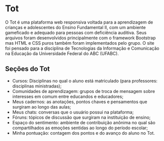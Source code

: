 # Tot
O Tot é uma plataforma web responsiva voltada para a aprendizagem de crianças e adolescentes do Ensino Fundamental II, com um ambiente gameficado e adequado para pessoas com deficiência auditiva. Seus arquivos foram desenvolvidos principalmente com o framework Bootstrap mas HTML e CSS puros também foram implementados pelo grupo. O site foi pensado para a disciplina de Tecnologias da Informação e Comunicação na Educação da Universidade Federal do ABC (UFABC).

## Seções do Tot
* Cursos: Disciplinas no qual o aluno está matriculado (para professores: disciplinas ministradas);
* Comunidades de aprendizagem: grupos de troca de mensagem sobre interesses em comum entre educandos e educadores;
* Meus cadernos: as anotações, pontos chaves e pensamentos que surgiram ao longo das aulas;
* Meus chats: conversas que o usuário possui na plataforma;
* Fóruns: tópicos de discussão que surgiram na instituição de ensino;
* Espaço do sentimento: ambiente de contribuição anônima no qual são compartilhados as emoções sentidas ao longo do período escolar;
* Minha pontuação: contagem dos pontos e do avanço do aluno no Tot.


